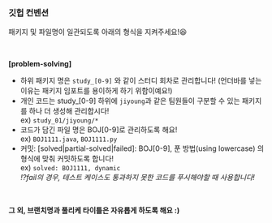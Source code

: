 ### 깃헙 컨벤션
패키지 및 파일명이 일관되도록 아래의 형식을 지켜주세요!😆  

</br>

**[problem-solving]**
- 하위 패키지 명은 `study_[0-9]` 와 같이 스터디 회차로 관리합니다! (언더바를 넣는 이유는 패키지 임포트를 용이하게 하기 위함이예요!)
- 개인 코드는 study_[0-9] 하위에 `jiyoung`과 같은 팀원들이 구분할 수 있는 패키지를 하나 더 생성해 관리합시다!  
ex) `study_01/jiyoung/*`
- 코드가 담긴 파일 명은 BOJ[0-9]로 관리하도록 해요!  
ex) `BOJ1111.java`, `BOJ1111.py`
- 커밋: [solved|partial-solved|failed]: BOJ[0-9], 푼 방법(using lowercase) 의 형식에 맞춰 커밋하도록 합니다!  
ex) `solved: BOJ1111, dynamic`  
*⁉️fail의 경우, 테스트 케이스도 통과하지 못한 코드를 푸시해야할 때 사용합니다!*

</br>

**그 외, 브랜치명과 풀리케 타이틀은 자유롭게 하도록 해요 :)**
